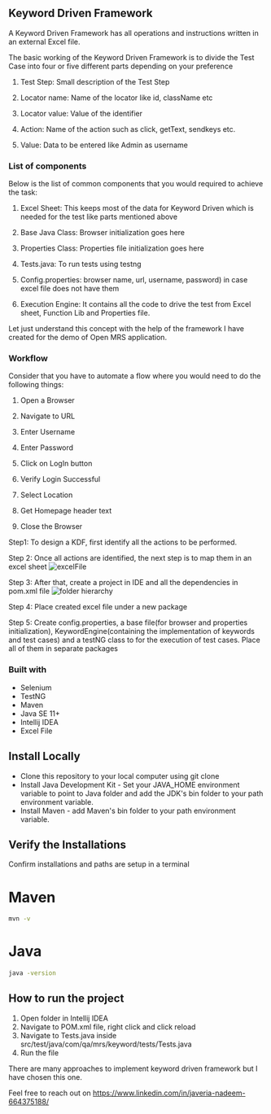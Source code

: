
## Keyword Driven Framework
A Keyword Driven Framework has all operations and instructions written in an external Excel file.

The basic working of the Keyword Driven Framework is to divide the Test Case into four or five different parts depending on your preference

1. Test Step: Small description of the Test Step

2. Locator name: Name of the locator like id, className etc

3. Locator value: Value of the identifier

4. Action: Name of the action such as click, getText, sendkeys etc.

5. Value: Data to be entered like Admin as username

### List of components

Below is the list of common components that you would required to achieve the task:

1. Excel Sheet: This keeps most of the data for Keyword Driven which is needed for the test like parts mentioned above

2. Base Java Class: Browser initialization goes here
3. Properties Class:  Properties file initialization goes here

4. Tests.java: To run tests using testng

5. Config.properties: browser name, url, username, password) in case excel file does not have them

6. Execution Engine: It contains all the code to drive the test from Excel sheet, Function Lib and Properties file.

Let just understand this concept with the help of the framework I have created for the demo of Open MRS application.

### Workflow

Consider that you have to automate a flow where you would need to do the following things:

1. Open a Browser

2. Navigate to URL

3. Enter Username

4. Enter Password

5. Click on LogIn button

6. Verify Login Successful

7. Select Location

8. Get Homepage header text

9. Close the Browser


Step1: To design a KDF, first identify all the actions to be performed. 
 
Step 2: Once all actions are identified, the next step is to map them in an excel sheet
![excelFile](https://user-images.githubusercontent.com/46183736/180224472-ffdbe3b5-2e8d-446e-84c0-268aa9841036.PNG)

Step 3: After that, create a project in IDE and all the dependencies in pom.xml file
![folder hierarchy](https://user-images.githubusercontent.com/46183736/180224566-360c83b3-5366-4fd3-8a38-caabb59d5148.PNG)

Step 4: Place created excel file under a new package

Step 5: Create config.properties, a base file(for browser and properties initialization),  KeywordEngine(containing the implementation of keywords and test cases) and a testNG class to for the execution of test cases. Place all of them in separate packages


### Built with
- Selenium
- TestNG
- Maven
- Java SE 11+
- Intellij IDEA
- Excel File

## Install Locally
- Clone this repository to your local computer using git clone 
- Install Java Development Kit - Set your JAVA_HOME environment variable to point to Java folder and add the JDK's bin folder to your path environment variable.
- Install Maven - add Maven's bin folder to your path environment variable.

## Verify the Installations 
Confirm installations and paths are setup in a terminal

# Maven
```sh
mvn -v
```

# Java
```sh
java -version
```

## How to run the project

1. Open folder in Intellij IDEA
2. Navigate to POM.xml file, right click and click reload
3. Navigate to Tests.java inside src/test/java/com/qa/mrs/keyword/tests/Tests.java
4. Run the file

There are many approaches to implement keyword driven framework but I have chosen this one.


Feel free to reach out on https://www.linkedin.com/in/javeria-nadeem-664375188/

